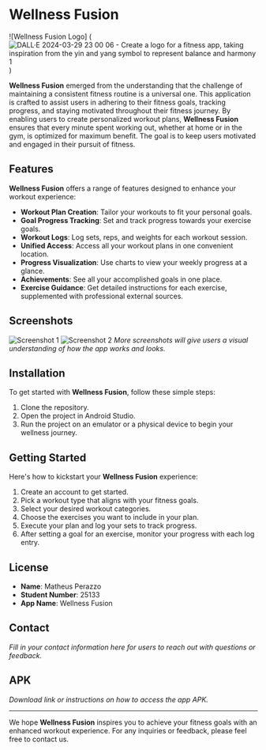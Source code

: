 # Wellness Fusion

![Wellness Fusion Logo]
(![DALL·E 2024-03-29 23 00 06 - Create a logo for a fitness app, taking inspiration from the yin and yang symbol to represent balance and harmony 1](https://github.com/MatheusPzz/WellnessFusion/assets/110614194/977392af-a51f-4b46-9c6f-cef3e5712802)
)


**Wellness Fusion** emerged from the understanding that the challenge of maintaining a consistent fitness routine is a universal one. This application is crafted to assist users in adhering to their fitness goals, tracking progress, and staying motivated throughout their fitness journey. By enabling users to create personalized workout plans, **Wellness Fusion** ensures that every minute spent working out, whether at home or in the gym, is optimized for maximum benefit. The goal is to keep users motivated and engaged in their pursuit of fitness.

## Features

**Wellness Fusion** offers a range of features designed to enhance your workout experience:

- **Workout Plan Creation**: Tailor your workouts to fit your personal goals.
- **Goal Progress Tracking**: Set and track progress towards your exercise goals.
- **Workout Logs**: Log sets, reps, and weights for each workout session.
- **Unified Access**: Access all your workout plans in one convenient location.
- **Progress Visualization**: Use charts to view your weekly progress at a glance.
- **Achievements**: See all your accomplished goals in one place.
- **Exercise Guidance**: Get detailed instructions for each exercise, supplemented with professional external sources.

## Screenshots

![Screenshot 1](#screenshot-placeholder-1)
![Screenshot 2](#screenshot-placeholder-2)
_More screenshots will give users a visual understanding of how the app works and looks._

## Installation

To get started with **Wellness Fusion**, follow these simple steps:

1. Clone the repository.
2. Open the project in Android Studio.
3. Run the project on an emulator or a physical device to begin your wellness journey.

## Getting Started

Here's how to kickstart your **Wellness Fusion** experience:

1. Create an account to get started.
2. Pick a workout type that aligns with your fitness goals.
3. Select your desired workout categories.
4. Choose the exercises you want to include in your plan.
5. Execute your plan and log your sets to track progress.
6. After setting a goal for an exercise, monitor your progress with each log entry.

## License

- **Name**: Matheus Perazzo
- **Student Number**: 25133
- **App Name**: Wellness Fusion

## Contact

_Fill in your contact information here for users to reach out with questions or feedback._

## APK

_Download link or instructions on how to access the app APK._

---

We hope **Wellness Fusion** inspires you to achieve your fitness goals with an enhanced workout experience. For any inquiries or feedback, please feel free to contact us.
